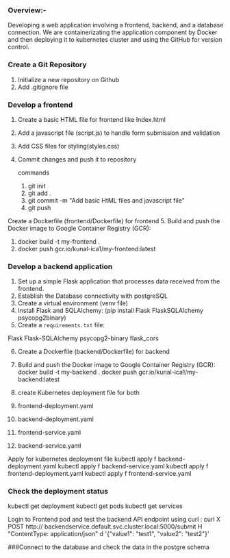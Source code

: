 
  ### Overview:- 
  Developing a web application involving a frontend, backend, and a database connection. We are containerizating the application component by Docker and then deploying it to kubernetes cluster and using the GitHub for version control.

  ### Create a Git Repository
  1. Initialize a new repository on Github
  2. Add .gitignore file

 ### Develop a frontend
 1. Create a basic HTML file for frontend like Index.html
 2. Add a javascript file (script.js) to handle form submission and validation
 3. Add CSS files for styling(styles.css)
 4. Commit changes and push it to repository

    commands
    1. git init
    2. git add .
    3. git commit -m "Add basic HtML files and javascript file"
    4. git push
   
Create  a Dockerfile (frontend/Dockerfile) for frontend
5. Build and push the Docker image to Google Container Registry (GCR):

   1. docker build -t my-frontend .
   2. docker push gcr.io/kunal-ica1/my-frontend:latest
   
### Develop a backend application
1. Set up a simple Flask application that processes data received from the frontend.
2. Establish the Database connectivity with postgreSQL
3. Create a virtual environment (venv file)
4. Install Flask and SQLAlchemy: 
(pip install Flask FlaskSQLAlchemy psycopg2binary)
5. Create a `requirements.txt` file: 

Flask 
Flask-SQLAlchemy 
psycopg2-binary 
flask_cors 

6. Create  a Dockerfile (backend/Dockerfile) for backend
7. Build and push the Docker image to Google Container Registry (GCR):
   docker build -t my-backend .
   docker push gcr.io/kunal-ica1/my-backend:latest

8. create Kubernetes deployment file for both
9. frontend-deployment.yaml
10. backend-deployment.yaml
11. frontend-service.yaml
12. backend-service.yaml

Apply for kubernetes deployment file
kubectl apply f backend-deployment.yaml 
kubectl apply f backend-service.yaml 
kubectl apply f frontend-deployment.yaml 
kubectl apply f frontend-service.yaml 

### Check the deployment status
kubectl get deployment
kubectl get pods
kubectl get services

Login to Frontend pod and test the backend API endpoint using curl : 
curl X POST http:// backendservice.default.svc.cluster.local:5000/submit H "ContentType: application/json" d '{"value1": "test1", "value2": "test2"}'

###Connect to the database and check the data in the postgre schema

